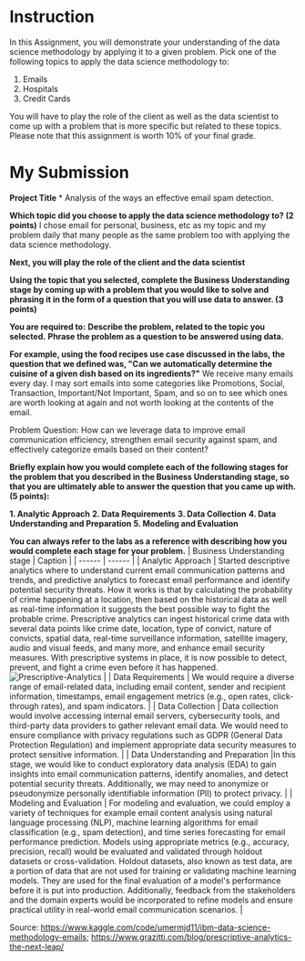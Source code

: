# Instruction

In this Assignment, you will demonstrate your understanding of the data science methodology by applying it to a given problem. Pick one of the following topics to apply the data science methodology to:
1. Emails
2. Hospitals
3. Credit Cards

You will have to play the role of the client as well as the data scientist to come up with a problem that is more specific but related to these topics. Please note that this assignment is worth 10% of your final grade.

# My Submission

**Project Title** *
Analysis of the ways an effective email spam detection.

**Which topic did you choose to apply the data science methodology to? (2 points)**
I chose email for personal, business, etc as my topic and my problem daily that many people as the same problem too with applying the data science methodology.

**Next, you will play the role of the client and the data scientist** 

**Using the topic that you selected, complete the Business Understanding stage by coming up with a problem that you would like to solve and phrasing it in the form of a question that you will use data to answer. (3 points)**

**You are required to:**
**Describe the problem, related to the topic you selected.**
**Phrase the problem as a question to be answered using data.**

**For example, using the food recipes use case discussed in the labs, the question that we defined was, "Can we automatically determine the cuisine of a given dish based on its ingredients?"**
We receive many emails every day. I may sort emails into some categories like Promotions, Social, Transaction, Important/Not Important, Spam, and so on to see which ones are worth looking at again and not worth looking at the contents of the email.

Problem Question: How can we leverage data to improve email communication efficiency, strengthen email security against spam, and effectively categorize emails based on their content?

**Briefly explain how you would complete each of the following stages for the problem that you described in the Business Understanding stage, so that you are ultimately able to answer the question that you came up with. (5 points):**

**1. Analytic Approach**
**2. Data Requirements**
**3. Data Collection**
**4. Data Understanding and Preparation**
**5. Modeling and Evaluation**

**You can always refer to the labs as a reference with describing how you would complete each stage for your problem.**
| Business Understanding stage | Caption |
| ------ | ------ |
| Analytic Approach | Started descriptive analytics where to understand current email communication patterns and trends, and predictive analytics to forecast email performance and identify potential security threats. How it works is that by calculating the probability of crime happening at a location, then based on the historical data as well as real-time information it suggests the best possible way to fight the probable crime. Prescriptive analytics can ingest historical crime data with several data points like crime date, location, type of convict, nature of convicts, spatial data, real-time surveillance information, satellite imagery, audio and visual feeds, and many more, and enhance email security measures. With prescriptive systems in place, it is now possible to detect, prevent, and fight a crime even before it has happened. ![Prescriptive-Analytics](https://github.com/user-attachments/assets/bd72d598-0134-4d8d-980d-d6c61e5bf8f3) |
| Data Requirements | We would require a diverse range of email-related data, including email content, sender and recipient information, timestamps, email engagement metrics (e.g., open rates, click-through rates), and spam indicators.  |
| Data Collection | Data collection would involve accessing internal email servers,  cybersecurity tools, and third-party data providers to gather relevant email data. We would need to ensure compliance with privacy regulations such as GDPR (General Data Protection Regulation) and implement appropriate data security measures to protect sensitive information. |
| Data Understanding and Preparation |In this stage, we would like to conduct exploratory data analysis (EDA) to gain insights into email communication patterns, identify anomalies, and detect potential security threats. Additionally, we may need to anonymize or pseudonymize personally identifiable information (PII) to protect privacy. |
| Modeling and Evaluation | For modeling and evaluation, we could employ a variety of techniques for example email content analysis using natural language processing (NLP), machine learning algorithms for email classification (e.g., spam detection), and time series forecasting for email performance prediction. Models using appropriate metrics (e.g., accuracy, precision, recall) would be evaluated and validated through holdout datasets or cross-validation. Holdout datasets, also known as test data, are a portion of data that are not used for training or validating machine learning models. They are used for the final evaluation of a model's performance before it is put into production. Additionally, feedback from the stakeholders and the domain experts would be incorporated to refine models and ensure practical utility in real-world email communication scenarios. |

Source: https://www.kaggle.com/code/umermjd11/ibm-data-science-methodology-emails; https://www.grazitti.com/blog/prescriptive-analytics-the-next-leap/
